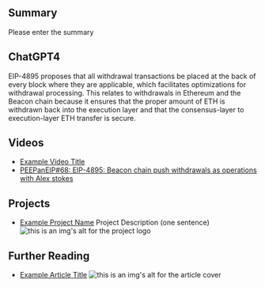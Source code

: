 ## Summary

Please enter the summary

## ChatGPT4

EIP-4895 proposes that all withdrawal transactions be placed at the back of every block where they are applicable, which facilitates optimizations for withdrawal processing. This relates to withdrawals in Ethereum and the Beacon chain because it ensures that the proper amount of ETH is withdrawn back into the execution layer and that the consensus-layer to execution-layer ETH transfer is secure.

## Videos

- [Example Video Title](https://www.youtube.com/watch?v=TDGq4aeevgY)
- [PEEPanEIP#68: EIP-4895: Beacon chain push withdrawals as operations with Alex stokes](https://www.youtube.com/watch?v=CcL9RJBljUs&list=PL4cwHXAawZxqu0PKKyMzG_3BJV_xZTi1F&index=45)

## Projects

- [Example Project Name](https://xxxx.xxx/xxxxx) Project Description (one sentence) ![this is an img's alt for the project logo](https://xxxx.xxx/project-logo.xxx)

## Further Reading

- [Example Article Title](https://xxxx.xxx/xxxxx) ![this is an img's alt for the article cover](https://xxxx.xxx/article-cover.xxx)
